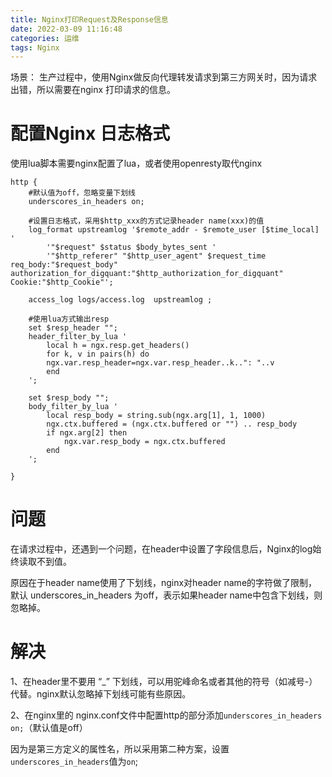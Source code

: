 ```yaml
---
title: Nginx打印Request及Response信息
date: 2022-03-09 11:16:48
categories: 运维
tags: Nginx
---
```


场景：
生产过程中，使用Nginx做反向代理转发请求到第三方网关时，因为请求出错，所以需要在nginx 打印请求的信息。


<!--more-->

# 配置Nginx 日志格式

使用lua脚本需要nginx配置了lua，或者使用openresty取代nginx
```
http {
    #默认值为off，忽略变量下划线
    underscores_in_headers on;
    
    #设置日志格式，采用$http_xxx的方式记录header name(xxx)的值
    log_format upstreamlog '$remote_addr - $remote_user [$time_local] '
        '"$request" $status $body_bytes_sent '
        '"$http_referer" "$http_user_agent" $request_time req_body:"$request_body" authorization_for_digquant:"$http_authorization_for_digquant"  Cookie:"$http_Cookie"';

    access_log logs/access.log  upstreamlog ;

    #使用lua方式输出resp
    set $resp_header "";
    header_filter_by_lua '
        local h = ngx.resp.get_headers()
        for k, v in pairs(h) do
        ngx.var.resp_header=ngx.var.resp_header..k..": "..v
        end
    ';

    set $resp_body "";
    body_filter_by_lua '
        local resp_body = string.sub(ngx.arg[1], 1, 1000)
        ngx.ctx.buffered = (ngx.ctx.buffered or "") .. resp_body
        if ngx.arg[2] then
            ngx.var.resp_body = ngx.ctx.buffered
        end
    ';
   
}

```

# 问题

在请求过程中，还遇到一个问题，在header中设置了字段信息后，Nginx的log始终读取不到值。

原因在于header name使用了下划线，nginx对header name的字符做了限制，默认 underscores_in_headers 为off，表示如果header name中包含下划线，则忽略掉。

# 解决
1、在header里不要用 “_” 下划线，可以用驼峰命名或者其他的符号（如减号-）代替。nginx默认忽略掉下划线可能有些原因。

2、在nginx里的 nginx.conf文件中配置http的部分添加`underscores_in_headers on;`（默认值是off）

因为是第三方定义的属性名，所以采用第二种方案，设置`underscores_in_headers`值为`on`;